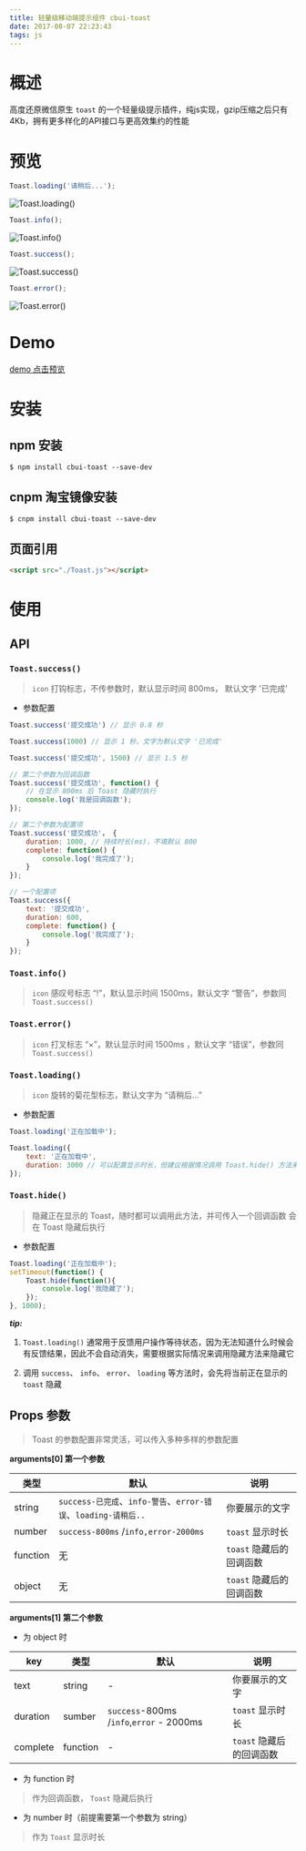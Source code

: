 ```yaml
---
title: 轻量级移动端提示组件 cbui-toast
date: 2017-08-07 22:23:43
tags: js
---
```

# 概述

高度还原微信原生 `toast` 的一个轻量级提示插件，纯js实现，gzip压缩之后只有4Kb，拥有更多样化的API接口与更高效集约的性能

# 预览
```js
Toast.loading('请稍后...');
```
![Toast.loading()](screenshot/1.png)
```js
Toast.info();
```
![Toast.info()](screenshot/2.png)
```js
Toast.success();
```
![Toast.success()](screenshot/3.png)
```js
Toast.error();
```
![Toast.error()](screenshot/4.png)

# Demo
[demo 点击预览](https://yishibakaien.github.io/black-tip/build/index.html)

# 安装
## npm 安装
```shell
$ npm install cbui-toast --save-dev
```
## cnpm 淘宝镜像安装
```shell
$ cnpm install cbui-toast --save-dev
```
## 页面引用 
```html
<script src="./Toast.js"></script>
```
# 使用 
## API
### `Toast.success() `

> `icon` 打钩标志，不传参数时，默认显示时间 800ms， 默认文字 '已完成'

- 参数配置

```js
Toast.success('提交成功') // 显示 0.8 秒

Toast.success(1000) // 显示 1 秒，文字为默认文字 '已完成'

Toast.success('提交成功', 1500) // 显示 1.5 秒

// 第二个参数为回调函数
Toast.success('提交成功', function() {
    // 在显示 800ms 后 Toast 隐藏时执行
    console.log('我是回调函数');
});

// 第二个参数为配置项
Toast.success('提交成功'， {
    duration: 1000, // 持续时长(ms)，不填默认 800
    complete: function() {
        console.log('我完成了');
    }
});

// 一个配置项
Toast.success({
    text: '提交成功',
    duration: 600,
    complete: function() {
        console.log('我完成了');
    }
});

```
### `Toast.info()`
> `icon` 感叹号标志 “!”，默认显示时间 1500ms，默认文字 “警告”，参数同 `Toast.success()`

### `Toast.error()`
> `icon` 打叉标志 “×”，默认显示时间 1500ms ，默认文字 “错误”，参数同 `Toast.success()`

### `Toast.loading()`
> `icon` 旋转的菊花型标志，默认文字为 “请稍后...”

- 参数配置

```js
Toast.loading('正在加载中');

Toast.loading({
    text: '正在加载中',
    duration: 3000 // 可以配置显示时长，但建议根据情况调用 Toast.hide() 方法来隐藏
});
```

### `Toast.hide()`
> 隐藏正在显示的 Toast，随时都可以调用此方法，并可传入一个回调函数 会在 Toast 隐藏后执行

- 参数配置

```js
Toast.loading('正在加载中');
setTimeout(function() {
    Toast.hide(function(){
        console.log('我隐藏了');
    });
}, 1000);
```
_**tip:**_

1. `Toast.loading()` 通常用于反馈用户操作等待状态，因为无法知道什么时候会有反馈结果，因此不会自动消失，需要根据实际情况来调用隐藏方法来隐藏它

2. 调用 `success`、 `info`、 `error`、 `loading` 等方法时，会先将当前正在显示的 `toast` 隐藏


## Props 参数

> Toast 的参数配置非常灵活，可以传入多种多样的参数配置

**arguments[0] 第一个参数**

| 类型 | 默认 | 说明 |
| ---------------- | --------------- | ------------------------------------------|
| string | `success-已完成`、`info-警告`、`error-错误`、`loading-请稍后..` | 你要展示的文字 |
| number |`success-800ms` /`info,error-2000ms` | `toast` 显示时长 |
| function | 无 | `toast` 隐藏后的回调函数 |
| object | 无 | `toast` 隐藏后的回调函数 |


**arguments[1] 第二个参数**

- 为 object 时

| key | 类型 | 默认 | 说明 |
| ----------------| ---------------- | ---------------| ------------------------------------------|
| text | string | - | 你要展示的文字 |
| duration | sumber | `success`-800ms /`info`,`error` - 2000ms | `toast` 显示时长 |
| complete | function | - | `toast` 隐藏后的回调函数 |


- 为 function 时
> 作为回调函数， `Toast` 隐藏后执行

- 为 number 时（前提需要第一个参数为 string）
> 作为 `Toast` 显示时长
